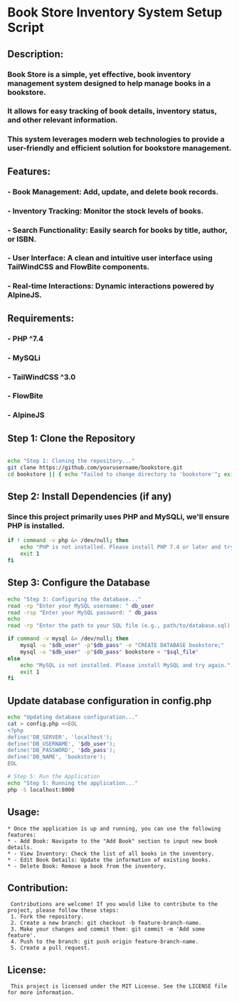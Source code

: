 

# Book Store Inventory System Setup Script

## Description:
### Book Store is a simple, yet effective, book inventory management system designed to help manage books in a bookstore.
### It allows for easy tracking of book details, inventory status, and other relevant information.
### This system leverages modern web technologies to provide a user-friendly and efficient solution for bookstore management.

## Features:
### - Book Management: Add, update, and delete book records.
### - Inventory Tracking: Monitor the stock levels of books.
### - Search Functionality: Easily search for books by title, author, or ISBN.
### - User Interface: A clean and intuitive user interface using TailWindCSS and FlowBite components.
### - Real-time Interactions: Dynamic interactions powered by AlpineJS.

## Requirements:
### - PHP ^7.4
### - MySQLi
### - TailWindCSS ^3.0
### - FlowBite
### - AlpineJS

## Step 1: Clone the Repository

```bash

echo "Step 1: Cloning the repository..."
git clone https://github.com/yourusername/bookstore.git
cd bookstore || { echo "Failed to change directory to 'bookstore'"; exit 1; }

```

## Step 2: Install Dependencies (if any)
### Since this project primarily uses PHP and MySQLi, we'll ensure PHP is installed.

```bash
if ! command -v php &> /dev/null; then
    echo "PHP is not installed. Please install PHP 7.4 or later and try again."
    exit 1
fi
```

## Step 3: Configure the Database
```bash
echo "Step 3: Configuring the database..."
read -rp "Enter your MySQL username: " db_user
read -rsp "Enter your MySQL password: " db_pass
echo
read -rp "Enter the path to your SQL file (e.g., path/to/database.sql): " sql_file

if command -v mysql &> /dev/null; then
    mysql -u "$db_user" -p"$db_pass" -e "CREATE DATABASE bookstore;"
    mysql -u "$db_user" -p"$db_pass" bookstore < "$sql_file"
else
    echo "MySQL is not installed. Please install MySQL and try again."
    exit 1
fi
```

## Update database configuration in config.php
```bash
echo "Updating database configuration..."
cat > config.php <<EOL
<?php
define('DB_SERVER', 'localhost');
define('DB_USERNAME', '$db_user');
define('DB_PASSWORD', '$db_pass');
define('DB_NAME', 'bookstore');
EOL

# Step 5: Run the Application
echo "Step 5: Running the application..."
php -S localhost:8000
```

## Usage:
    * Once the application is up and running, you can use the following features:
    * - Add Book: Navigate to the "Add Book" section to input new book details.
    * - View Inventory: Check the list of all books in the inventory.
    * - Edit Book Details: Update the information of existing books.
    * - Delete Book: Remove a book from the inventory.

## Contribution:
     Contributions are welcome! If you would like to contribute to the project, please follow these steps:
     1. Fork the repository.
     2. Create a new branch: git checkout -b feature-branch-name.
     3. Make your changes and commit them: git commit -m 'Add some feature'.
     4. Push to the branch: git push origin feature-branch-name.
     5. Create a pull request.

## License:
     This project is licensed under the MIT License. See the LICENSE file for more information.


